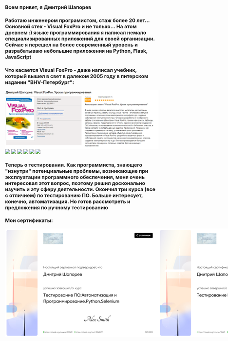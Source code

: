 
<h3 >Всем привет, я Дмитрий Шапорев</h3>

<h3> Работаю инженером програмистом, стаж более 20 лет... Основной стек - Visual FoxPro и не только... На этом древнем :) языке программирования я написал немало специализированных приложений для своей организации. Сейчас я перешел на более современный уровень и разрабатываю небольшие приложения на Python, Flask, JavaScript</h3>
<h3> Что касается Visual FoxPro -  даже написал учебник, который вышел в свет в далеком 2005 году в питерском издании "BHV-Петербург":</h3>
<img align="left" src="Книга.PNG">
<div id="badges">
<img src="https://img.shields.io/badge/Python-blue">
<img src="https://img.shields.io/badge/Visual FoxPro-yellow">
  <img src="https://img.shields.io/badge/Flask-black">
  <img src="https://img.shields.io/badge/JavaScript-orahge">
  <img src="https://img.shields.io/badge/Jquery-pink">
  <img src="https://img.shields.io/badge/Sqlite-blue">
  

<h3>Теперь о тестировании. Как программиста, знающего "изнутри" потенциальные проблемы, возникающие при эксплуатации программного обеспечения, меня очень интересовал этот вопрос, поэтому решил досконально изучить и эту сферу деятельности. Окончил три курса (все с отличием) по тестированию ПО. Больше интересует, конечно, автоматизация. Но готов рассмотреть и предложения по ручному тестированию</h3> 
<h3>Мои сертификаты:</h3>
<div style="display: flex;">
  <img align="left"  src="stepik1.jpg">
  <img align="left"  src="stepik2.jpg">
</div>
</div>
